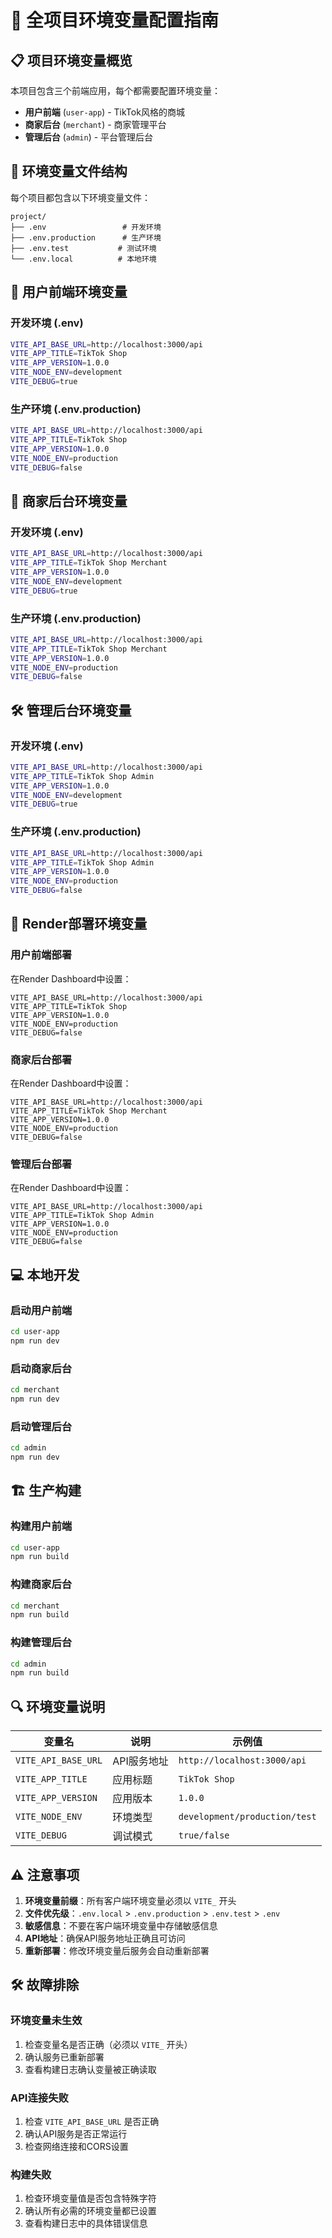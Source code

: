 # 🚀 全项目环境变量配置指南

## 📋 项目环境变量概览

本项目包含三个前端应用，每个都需要配置环境变量：

- **用户前端** (`user-app`) - TikTok风格的商城
- **商家后台** (`merchant`) - 商家管理平台
- **管理后台** (`admin`) - 平台管理后台

## 🔧 环境变量文件结构

每个项目都包含以下环境变量文件：

```
project/
├── .env                 # 开发环境
├── .env.production      # 生产环境
├── .env.test           # 测试环境
└── .env.local          # 本地环境
```

## 📱 用户前端环境变量

### 开发环境 (.env)
```bash
VITE_API_BASE_URL=http://localhost:3000/api
VITE_APP_TITLE=TikTok Shop
VITE_APP_VERSION=1.0.0
VITE_NODE_ENV=development
VITE_DEBUG=true
```

### 生产环境 (.env.production)
```bash
VITE_API_BASE_URL=http://localhost:3000/api
VITE_APP_TITLE=TikTok Shop
VITE_APP_VERSION=1.0.0
VITE_NODE_ENV=production
VITE_DEBUG=false
```

## 🏪 商家后台环境变量

### 开发环境 (.env)
```bash
VITE_API_BASE_URL=http://localhost:3000/api
VITE_APP_TITLE=TikTok Shop Merchant
VITE_APP_VERSION=1.0.0
VITE_NODE_ENV=development
VITE_DEBUG=true
```

### 生产环境 (.env.production)
```bash
VITE_API_BASE_URL=http://localhost:3000/api
VITE_APP_TITLE=TikTok Shop Merchant
VITE_APP_VERSION=1.0.0
VITE_NODE_ENV=production
VITE_DEBUG=false
```

## 🛠️ 管理后台环境变量

### 开发环境 (.env)
```bash
VITE_API_BASE_URL=http://localhost:3000/api
VITE_APP_TITLE=TikTok Shop Admin
VITE_APP_VERSION=1.0.0
VITE_NODE_ENV=development
VITE_DEBUG=true
```

### 生产环境 (.env.production)
```bash
VITE_API_BASE_URL=http://localhost:3000/api
VITE_APP_TITLE=TikTok Shop Admin
VITE_APP_VERSION=1.0.0
VITE_NODE_ENV=production
VITE_DEBUG=false
```

## 🚀 Render部署环境变量

### 用户前端部署
在Render Dashboard中设置：
```
VITE_API_BASE_URL=http://localhost:3000/api
VITE_APP_TITLE=TikTok Shop
VITE_APP_VERSION=1.0.0
VITE_NODE_ENV=production
VITE_DEBUG=false
```

### 商家后台部署
在Render Dashboard中设置：
```
VITE_API_BASE_URL=http://localhost:3000/api
VITE_APP_TITLE=TikTok Shop Merchant
VITE_APP_VERSION=1.0.0
VITE_NODE_ENV=production
VITE_DEBUG=false
```

### 管理后台部署
在Render Dashboard中设置：
```
VITE_API_BASE_URL=http://localhost:3000/api
VITE_APP_TITLE=TikTok Shop Admin
VITE_APP_VERSION=1.0.0
VITE_NODE_ENV=production
VITE_DEBUG=false
```

## 💻 本地开发

### 启动用户前端
```bash
cd user-app
npm run dev
```

### 启动商家后台
```bash
cd merchant
npm run dev
```

### 启动管理后台
```bash
cd admin
npm run dev
```

## 🏗️ 生产构建

### 构建用户前端
```bash
cd user-app
npm run build
```

### 构建商家后台
```bash
cd merchant
npm run build
```

### 构建管理后台
```bash
cd admin
npm run build
```

## 🔍 环境变量说明

| 变量名 | 说明 | 示例值 |
|--------|------|--------|
| `VITE_API_BASE_URL` | API服务地址 | `http://localhost:3000/api` |
| `VITE_APP_TITLE` | 应用标题 | `TikTok Shop` |
| `VITE_APP_VERSION` | 应用版本 | `1.0.0` |
| `VITE_NODE_ENV` | 环境类型 | `development/production/test` |
| `VITE_DEBUG` | 调试模式 | `true/false` |

## ⚠️ 注意事项

1. **环境变量前缀**：所有客户端环境变量必须以 `VITE_` 开头
2. **文件优先级**：`.env.local` > `.env.production` > `.env.test` > `.env`
3. **敏感信息**：不要在客户端环境变量中存储敏感信息
4. **API地址**：确保API服务地址正确且可访问
5. **重新部署**：修改环境变量后服务会自动重新部署

## 🛠️ 故障排除

### 环境变量未生效
1. 检查变量名是否正确（必须以 `VITE_` 开头）
2. 确认服务已重新部署
3. 查看构建日志确认变量被正确读取

### API连接失败
1. 检查 `VITE_API_BASE_URL` 是否正确
2. 确认API服务是否正常运行
3. 检查网络连接和CORS设置

### 构建失败
1. 检查环境变量值是否包含特殊字符
2. 确认所有必需的环境变量都已设置
3. 查看构建日志中的具体错误信息
